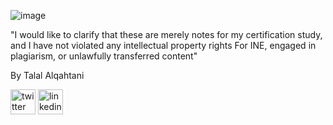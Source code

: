 
![image](https://github.com/cyber6l/eCTHP/assets/131306259/f571fae5-6b02-4a87-8c91-808f3b1af1d5)




"I would like to clarify that these are merely notes for my certification study, and I have not violated any intellectual property rights For INE, engaged in plagiarism, or unlawfully transferred content"
 
 By Talal Alqahtani
 
  [<img src='https://cdn.jsdelivr.net/npm/simple-icons@3.0.1/icons/twitter.svg' alt='twitter' height='40'>](https://twitter.com/@cyber6l)
  [<img src='https://cdn.jsdelivr.net/npm/simple-icons@3.0.1/icons/linkedin.svg' alt='linkedin' height='40'>](https://www.linkedin.com/in/talal-alqahtani-b757b1269/) 

